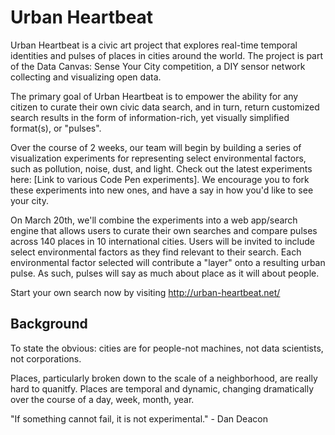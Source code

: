 # Urban Heartbeat

<!--Overall, I thought this was an excellent oveview. My edits were mainly due to 2 reasons: 1. general copyediting stuff, and 2. bringing full circle the framing of terms, i.e. suggesting reframing a bit the notion of "experiments", introducing the framing of "a search engine" and "curated searches", further defining "pulses", how they fit into "urban hearbeats", etc. Easier option: we could say that pulses=heartbeats. Harder option (cool though if possible): we could define something like, 1 civic search returns a customized pulse. Combined together, multiple pulses = an urban heartbeat. I imagine this could be done (perhaps in another phase if we're interested) via a dash where one could view an aggregated view of all pulses in a place, or perhaps even more interesting, a way to organize pulses into a heartbeat over time?-->

Urban Heartbeat is a civic art project that explores real-time temporal identities and pulses of places in cities around the world. The project is part of the Data Canvas: Sense Your City competition, a DIY sensor network collecting and visualizing open data.

<!--thinking it could be useful to include a goal here, and to introduce our definition of pulses/heartbeat, see my proposal below:-->

The primary goal of Urban Heartbeat is to empower the ability for any citizen to curate their own civic data search, and in turn, return customized search results in the form of information-rich, yet visually simplified format(s), or "pulses". 

Over the course of 2 weeks, our team will begin by building a series of visualization experiments for representing select environmental factors, such as pollution, noise, dust, and light. Check out the latest experiments here: [Link to various Code Pen experiments]. We encourage you to fork these experiments into new ones, and have a say in how you'd like to see your city.

<!--Am I right to assume that before March 20th, we would invite submissions for forked proposals, but ultimately select 1 per factor? I was a bit confused reading the parts about users being able to search contributed experiments and thought we may want to discuss this a bit further, as it was my initial understanding that while we might want to invite others to experiment pre-march 20th, we'd want to make sure the resulting visualization of each factor worked harmoniously to feed into the creation of a given pulse(s)], and that our goal for civic participation would rather be allowing users to customize their own searches by selecting relevant data and cities, viewing their resulting pulse(s)/heartbeats, and adding/comparing to other pulse(s)/heartbeats? Hope that explains some of the fixes I made here re: experiments and such, feel free to correct me if I misunderstood!-->

On March 20th, we'll combine the experiments into a web app/search engine that allows users to curate their own searches and compare pulses across 140 places in 10 international cities. Users will be invited to include select environmental factors as they find relevant to their search. Each environmental factor selected will contribute a "layer" onto a resulting urban pulse. As such, pulses will say as much about place as it will about people. 

Start your own search now by visiting http://urban-heartbeat.net/

<!--I don't see the component of adding ways for users to also "dive into deeper reads of data, by crowdsourcing existing stories from neighboring API's such as Instragram and Twitter", assuming this is just something we haven't touched yet/ or feel might drop off in interest of time or resources? If possible it could be a useful addition - just my feel after talking briefly with Sophie at the hackathon, this is what she found most convincing about the project's value... Let me know if I can help curate resources around this, I could search for someone local here, or ask my bro:) -->



## Background
To state the obvious: cities are for people-not machines, not data scientists, not corporations.

Places, particularly broken down to the scale of a neighborhood, are really hard to quanitfy. Places are temporal and dynamic, changing dramatically over the course of a day, week, month, year.

"If something cannot fail, it is not experimental." - Dan Deacon
